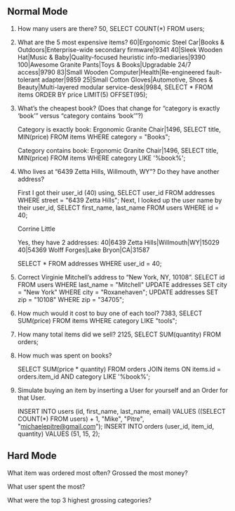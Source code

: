 Normal Mode
-------------------

1) How many users are there?
    50, SELECT COUNT(*) FROM users;

2) What are the 5 most expensive items?
    60|Ergonomic Steel Car|Books & Outdoors|Enterprise-wide secondary firmware|9341
    40|Sleek Wooden Hat|Music & Baby|Quality-focused heuristic info-mediaries|9390
    100|Awesome Granite Pants|Toys & Books|Upgradable 24/7 access|9790
    83|Small Wooden Computer|Health|Re-engineered fault-tolerant adapter|9859
    25|Small Cotton Gloves|Automotive, Shoes & Beauty|Multi-layered modular service-desk|9984,
    SELECT * FROM items ORDER BY price LIMIT(5) OFFSET(95);

3) What’s the cheapest book? (Does that change for “category is exactly ‘book’” versus “category contains ‘book’”?)

    Category is exactly book: Ergonomic Granite Chair|1496, SELECT title, MIN(price) FROM items WHERE category = "Books";

    Category contains book: Ergonomic Granite Chair|1496, SELECT title, MIN(price) FROM items WHERE category LIKE '%book%';

4) Who lives at “6439 Zetta Hills, Willmouth, WY”? Do they have another address?

    First I got their user_id (40) using, SELECT user_id FROM addresses WHERE street = "6439 Zetta Hills";
    Next, I looked up the user name by their user_id, SELECT first_name, last_name FROM users WHERE id = 40;

    Corrine Little

    Yes, they have 2 addresses:
    40|6439 Zetta Hills|Willmouth|WY|15029
    40|54369 Wolff Forges|Lake Bryon|CA|31587

    SELECT * FROM addresses WHERE user_id = 40;

5) Correct Virginie Mitchell’s address to “New York, NY, 10108”.
    SELECT id FROM users WHERE last_name = "Mitchell"
    UPDATE addresses SET city = "New York" WHERE city = "Roxanehaven";
    UPDATE addresses SET zip = "10108" WHERE zip = "34705";

6) How much would it cost to buy one of each tool?
    7383, SELECT SUM(price) FROM items WHERE category LIKE "tools";

7) How many total items did we sell?
    2125, SELECT SUM(quantity) FROM orders;

8) How much was spent on books?

    SELECT SUM(price * quantity) FROM orders JOIN items ON items.id = orders.item_id AND category LIKE '%book%';


9)  Simulate buying an item by inserting a User for yourself and an Order for that User.

    INSERT INTO users (id, first_name, last_name, email) VALUES ((SELECT COUNT(*) FROM users) + 1, "Mike", "Pitre", "michaelepitre@gmail.com");
    INSERT INTO orders (user_id, item_id, quantity) VALUES (51, 15, 2);


Hard Mode
---------------------

What item was ordered most often? Grossed the most money?

What user spent the most?

What were the top 3 highest grossing categories?

